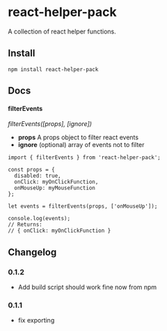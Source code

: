 # react-helper-pack
A collection of react helper functions.

## Install

```
npm install react-helper-pack
```

## Docs

#### filterEvents

_filterEvents([props], [ignore])_

 * **props** A props object to filter react events
 * **ignore** (optional) array of events not to filter

```
import { filterEvents } from 'react-helper-pack';

const props = {
  disabled: true,
  onClick: myOnClickFunction,
  onMouseUp: myMouseFunction
};

let events = filterEvents(props, ['onMouseUp']);

console.log(events);
// Returns:
// { onClick: myOnClickFunction }
```

## Changelog

### 0.1.2
 * Add build script should work fine now from npm

### 0.1.1

 * fix exporting
